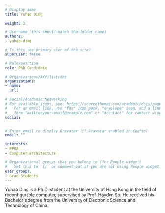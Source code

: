 ```yaml
---
# Display name
title: Yuhao Ding

weight: 2

# Username (this should match the folder name)
authors:
- yuhao-ding

# Is this the primary user of the site?
superuser: false

# Role/position
role: PhD Candidate

# Organizations/Affiliations
organizations:
- name: 
  url: 

# Social/Academic Networking
# For available icons, see: https://sourcethemes.com/academic/docs/page-builder/#icons
#   For an email link, use "fas" icon pack, "envelope" icon, and a link in the
#   form "mailto:your-email@example.com" or "#contact" for contact widget.
social:


# Enter email to display Gravatar (if Gravatar enabled in Config)
email: ""

interests:
- FPGA
- Computer architecture

# Organizational groups that you belong to (for People widget)
#   Set this to `[]` or comment out if you are not using People widget.
user_groups:
- Grad Students
---
```


Yuhao Ding is a Ph.D. student at the University of Hong Kong in the field of reconfigurable computer, supervised by Prof. Hayden So. He received his Bachelor's degree from the University of Electronic Science and Technology of China.